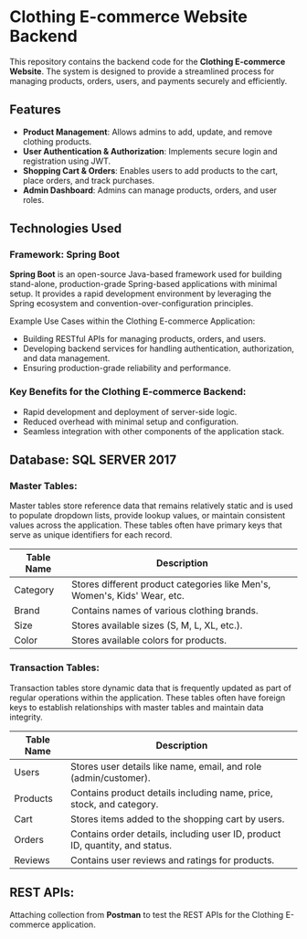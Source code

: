 # Clothing E-commerce Website Backend

This repository contains the backend code for the **Clothing E-commerce Website**. The system is designed to provide a streamlined process for managing products, orders, users, and payments securely and efficiently.

## Features
- **Product Management**: Allows admins to add, update, and remove clothing products.
- **User Authentication & Authorization**: Implements secure login and registration using JWT.
- **Shopping Cart & Orders**: Enables users to add products to the cart, place orders, and track purchases.
- **Admin Dashboard**: Admins can manage products, orders, and user roles.

## Technologies Used

### **Framework: Spring Boot**
**Spring Boot** is an open-source Java-based framework used for building stand-alone, production-grade Spring-based applications with minimal setup. It provides a rapid development environment by leveraging the Spring ecosystem and convention-over-configuration principles.

Example Use Cases within the Clothing E-commerce Application:

- Building RESTful APIs for managing products, orders, and users.
- Developing backend services for handling authentication, authorization, and data management.
- Ensuring production-grade reliability and performance.

### **Key Benefits for the Clothing E-commerce Backend:**
- Rapid development and deployment of server-side logic.
- Reduced overhead with minimal setup and configuration.
- Seamless integration with other components of the application stack.

## **Database: SQL SERVER 2017**

### **Master Tables:**
Master tables store reference data that remains relatively static and is used to populate dropdown lists, provide lookup values, or maintain consistent values across the application. These tables often have primary keys that serve as unique identifiers for each record.

| Table Name  | Description  |
|-------------|-------------|
| Category    | Stores different product categories like Men's, Women's, Kids' Wear, etc. |
| Brand       | Contains names of various clothing brands. |
| Size        | Stores available sizes (S, M, L, XL, etc.). |
| Color       | Stores available colors for products. |

### **Transaction Tables:**
Transaction tables store dynamic data that is frequently updated as part of regular operations within the application. These tables often have foreign keys to establish relationships with master tables and maintain data integrity.

| Table Name  | Description  |
|-------------|-------------|
| Users       | Stores user details like name, email, and role (admin/customer). |
| Products    | Contains product details including name, price, stock, and category. |
| Cart        | Stores items added to the shopping cart by users. |
| Orders      | Contains order details, including user ID, product ID, quantity, and status. |
| Reviews     | Contains user reviews and ratings for products. |

## **REST APIs:**
Attaching collection from **Postman** to test the REST APIs for the Clothing E-commerce application.

